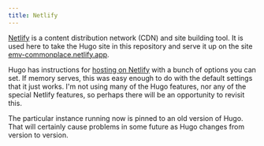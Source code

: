 ```yaml
---
title: Netlify
---
```

[Netlify] is a content distribution network (CDN)
and site building tool. It is used here to take
the Hugo site in this repository and serve it
up on the site
[emv-commonplace.netlify.app](https://emv-commonplace.netlify.app/).

Hugo has instructions for [hosting on Netlify]
with a bunch of options you can set. If memory
serves, this was easy enough to do with the
default settings that it just works. I'm not
using many of the Hugo features, nor any of the
special Netlify features, so perhaps there will
be an opportunity to revisit this.

The particular instance running now is pinned to
an old version of Hugo. That will certainly cause
problems in some future as Hugo changes from version
to version.

[hosting on Netlify]:https://gohugo.io/hosting-and-deployment/hosting-on-netlify/

[Netlify]:https://www.netlify.com

